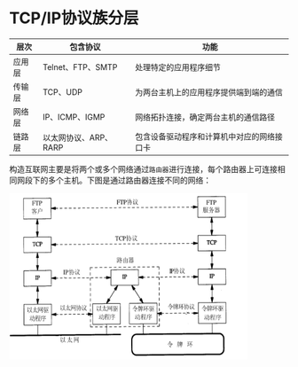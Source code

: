 # TCP/IP协议族分层
|层次|包含协议|功能|
|-|-|-|
|应用层|Telnet、FTP、SMTP|处理特定的应用程序细节|
|传输层|TCP、UDP|为两台主机上的应用程序提供端到端的通信|
|网络层|IP、ICMP、IGMP|网络拓扑连接，确定两台主机的通信路径|
|链路层|以太网协议、ARP、RARP|包含设备驱动程序和计算机中对应的网络接口卡|

构造互联网主要是将两个或多个网络通过`路由器`进行连接，每个路由器上可连接相同网段下的多个主机。下图是通过路由器连接不同的网络：  

<div align=left><img width="430" height="300" src="./images/路由器连接不同的网络.PNG"/></div>


